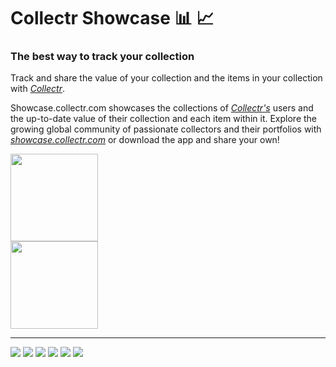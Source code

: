 Collectr Showcase :bar_chart: :chart_with_upwards_trend:
=======

### The best way to track your collection

Track and share the value of your collection and the items in your collection with *[Collectr](https://www.getcollectr.com/)*.

Showcase.collectr.com showcases the collections of *[Collectr's](https://www.getcollectr.com/)* users and the up-to-date value of their collection and each item within it. Explore the growing global community of passionate collectors and their portfolios with *[showcase.collectr.com](https://www.getcollectr.com/)* or download the app and share your own!


<a href='https://play.google.com/store/apps/details?id=com.collectrinc.collectr'>
<img style="width: 10em" src='./server/images/google-store-1.png'/>
</a></br>
<a href='https://apps.apple.com/us/app/collectr-tcg-collector-app/id1603892248'>
<img style="width: 10em" src='./server/images/app-store-1.png'/>
</a>
<hr/>
<img src='./server/images/collectr-ss-1.PNG'/>
<img src='./server/images/collectr-ss-5.PNG'/>
<span>
    <img src='./server/images/collectr-ss-4.PNG'/>
    <img src='./server/images/collectr-ss-2.PNG'/>
</span>
<img src='./server/images/collectr-ss-6.PNG'/>
<img src='./server/images/collectr-ss-7.PNG'/>